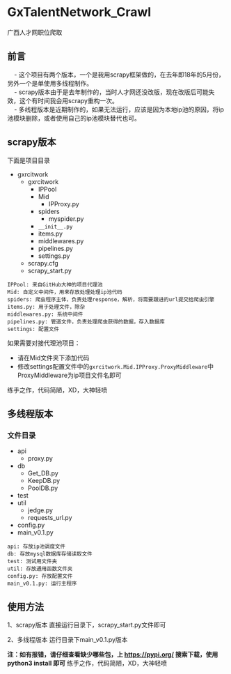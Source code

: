 # GxTalentNetwork_Crawl
广西人才网职位爬取

## 前言
&nbsp;&nbsp;&nbsp;&nbsp;- 这个项目有两个版本，一个是我用scrapy框架做的，在去年即18年的5月份，另外一个是单使用多线程制作。</br>
&nbsp;&nbsp;&nbsp;&nbsp;- scrapy版本由于是去年制作的，当时人才网还没改版，现在改版后可能失效，这个有时间我会用scrapy重构一次。</br>
&nbsp;&nbsp;&nbsp;&nbsp;- 多线程版本是近期制作的，如果无法运行，应该是因为本地ip池的原因，将ip池模块删除，或者使用自己的ip池模块替代也可。
  
## scrapy版本
下面是项目目录

 - gxrcitwork
     - gxrcitwork
         - IPPool
         - Mid
             - IPProxy.py
         - spiders
             - myspider.py 
         - `__init__.py`
         - items.py
         - middlewares.py
         - pipelines.py
         - settings.py
     - scrapy.cfg
     - scrapy_start.py 	

```
IPPool: 来自GitHub大神的项目代理池
Mid: 自定义中间件，用来存放处理处理ip池代码
spiders: 爬虫程序主体，负责处理response，解析，将需要跟进的url提交给爬虫引擎
items.py: 用于处理文件，除杂
middlewares.py: 系统中间件
pipelines.py: 管道文件，负责处理爬虫获得的数据，存入数据库
settings: 配置文件
```
如果需要对接代理池项目：

 - 请在Mid文件夹下添加代码
 - 修改settings配置文件中的`gxrcitwork.Mid.IPProxy.ProxyMiddleware`中ProxyMiddleware为ip项目文件名即可

 练手之作，代码简陋，XD，大神轻喷
 
## 多线程版本
### 文件目录

 - api
    - proxy.py
 - db
    - Get_DB.py
    - KeepDB.py
    - PoolDB.py
 - test
 - util
    - jedge.py
    - requests_url.py
 - config.py
 - main_v0.1.py    

```
api: 存放ip池调度文件
db: 存放mysql数据库存储读取文件
test: 测试用文件夹
util: 存放通用函数文件夹
config.py: 存放配置文件
main_v0.1.py: 运行主程序
```
## 使用方法

 1、scrapy版本
 	直接运行目录下，scrapy_start.py文件即可
 	
 2、多线程版本
 	运行目录下main_v0.1.py版本
 	
 **注：如有报错，请仔细查看缺少哪些包，上 https://pypi.org/ 搜索下载，使用python3 install 即可**
练手之作，代码简陋，XD，大神轻喷
